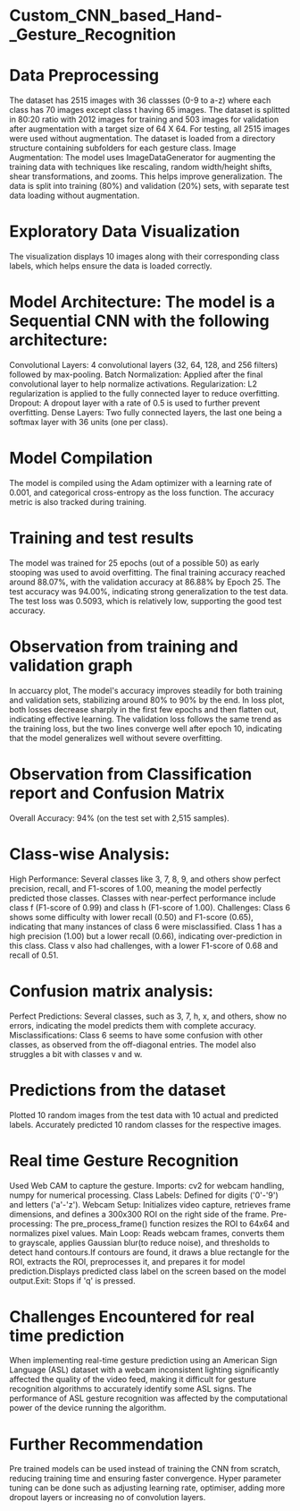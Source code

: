 # Custom_CNN_based_Hand-_Gesture_Recognition
# Data Preprocessing
The dataset has 2515 images with 36 classses (0-9 to a-z) where each class has 70 images except class t having 65 images. The dataset is splitted in 80:20 ratio with 2012 images for training and 503 images for validation after augmentation with a target size of 64 X 64. For testing, all 2515 images were used without augmentation.
The dataset is loaded from a directory structure containing subfolders for each gesture class.
Image Augmentation: The model uses ImageDataGenerator for augmenting the training data with techniques like rescaling, random width/height shifts, shear transformations, and zooms. This helps improve generalization.
The data is split into training (80%) and validation (20%) sets, with separate test data loading without augmentation.
# Exploratory Data Visualization
The visualization displays 10 images along with their corresponding class labels, which helps ensure the data is loaded correctly.
# Model Architecture: The model is a Sequential CNN with the following architecture:
Convolutional Layers: 4 convolutional layers (32, 64, 128, and 256 filters) followed by max-pooling.
Batch Normalization: Applied after the final convolutional layer to help normalize activations.
Regularization: L2 regularization is applied to the fully connected layer to reduce overfitting.
Dropout: A dropout layer with a rate of 0.5 is used to further prevent overfitting.
Dense Layers: Two fully connected layers, the last one being a softmax layer with 36 units (one per class).
# Model Compilation
The model is compiled using the Adam optimizer with a learning rate of 0.001, and categorical cross-entropy as the loss function.
The accuracy metric is also tracked during training.
# Training and test results
The model was trained for 25 epochs (out of a possible 50) as early stooping was used to avoid overfitting.
The final training accuracy reached around 88.07%, with the validation accuracy at 86.88% by Epoch 25.
The test accuracy was 94.00%, indicating strong generalization to the test data.
The test loss was 0.5093, which is relatively low, supporting the good test accuracy.
# Observation from training and validation graph
In accuarcy plot, The model's accuracy improves steadily for both training and validation sets, stabilizing around 80% to 90% by the end.
In loss plot, both losses decrease sharply in the first few epochs and then flatten out, indicating effective learning. The validation loss follows the same trend as the training loss, but the two lines converge well after epoch 10, indicating that the model generalizes well without severe overfitting.
# Observation from Classification report and Confusion Matrix
Overall Accuracy: 94% (on the test set with 2,515 samples).
# Class-wise Analysis:
High Performance:
Several classes like 3, 7, 8, 9, and others show perfect precision, recall, and F1-scores of 1.00, meaning the model perfectly predicted those classes.
Classes with near-perfect performance include class f (F1-score of 0.99) and class h (F1-score of 1.00).
Challenges:
Class 6 shows some difficulty with lower recall (0.50) and F1-score (0.65), indicating that many instances of class 6 were misclassified.
Class 1 has a high precision (1.00) but a lower recall (0.66), indicating over-prediction in this class.
Class v also had challenges, with a lower F1-score of 0.68 and recall of 0.51.
# Confusion matrix analysis:
Perfect Predictions: Several classes, such as 3, 7, h, x, and others, show no errors, indicating the model predicts them with complete accuracy.
Misclassifications: Class 6 seems to have some confusion with other classes, as observed from the off-diagonal entries. The model also struggles a bit with classes v and w.
# Predictions from the dataset
Plotted 10 random images from the test data with 10 actual and predicted labels.
Accurately predicted 10 random classes for the respective images.
# Real time Gesture Recognition
Used Web CAM to capture the gesture.
Imports: cv2 for webcam handling, numpy for numerical processing.
Class Labels: Defined for digits ('0'-'9') and letters ('a'-'z').
Webcam Setup: Initializes video capture, retrieves frame dimensions, and defines a 300x300 ROI on the right side of the frame.
Pre-processing: The pre_process_frame() function resizes the ROI to 64x64 and normalizes pixel values.
Main Loop: Reads webcam frames, converts them to grayscale, applies Gaussian blur(to reduce noise), and thresholds to detect hand contours.If contours are found, it draws a blue rectangle for the ROI, extracts the ROI, preprocesses it, and prepares it for model prediction.Displays predicted class label on the screen based on the model output.Exit: Stops if 'q' is pressed.
# Challenges Encountered for real time prediction
When implementing real-time gesture prediction using an American Sign Language (ASL) dataset with a webcam inconsistent lighting significantly affected the quality of the video feed, making it difficult for gesture recognition algorithms to accurately identify some ASL signs.
The performance of ASL gesture recognition was affected by the computational power of the device running the algorithm.
# Further Recommendation
Pre trained models can be used instead of training the CNN from scratch, reducing training time and ensuring faster convergence.
Hyper parameter tuning can be done such as adjusting learning rate, optimiser, adding more dropout layers or increasing no of convolution layers.
